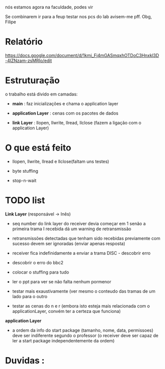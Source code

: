 nós estamos agora na faculdade, podes vir

Se combinarem ir para a feup testar nos pcs do lab avisem-me pff.
Obg, Filipe

# Relatório #

https://docs.google.com/document/d/1kmi_Fj4mGASmqxhOTDoC3Hnxkl3D-4IZNzam-zsMRIo/edit

# Estruturação #

o trabalho está divido em camadas:

* **main** : faz inicializações e chama o application layer

* **application Layer** : cenas com os pacotes de dados

* **link Layer** : llopen, llwrite, llread, llclose (fazem a ligação com o application Layer)

# O que está feito  #

* llopen, llwrite, llread e llclose(faltam uns testes)

* byte stuffing

* stop-n-wait

# TODO list #

**Link Layer** (responsável -> Inês)

* seq number do link layer do receiver devia começar em 1 senão a primeira trama I recebida dá um warning de retransmissão

* retransmissões detectadas que tenham sido recebidas previamente com sucesso devem ser ignoradas (enviar apenas resposta)

* receiver fica indefinidamente a enviar a trama DISC - descobrir erro


* descobrir o erro do bbc2

* colocar o stuffing para tudo

* ler o ppt para ver se não falta nenhum pormenor

* testar mais exaustivamente (ver mesmo o conteudo das tramas de um lado para o outro

* testar as cenas do n e r (embora isto esteja mais relacionada com o applicationLayer, convém ter a certeza que funciona)

**application Layer**

* a ordem da info do start package (tamanho, nome, data, permissoes) deve ser indiferente segundo o professor (o receiver deve ser capaz de ler a start package independentemente da ordem)


# Duvidas : #